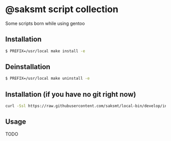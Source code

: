 # @saksmt script collection

Some scripts born while using gentoo

## Installation

```bash
$ PREFIX=/usr/local make install -e
```

## Deinstallation

```bash
$ PREFIX=/usr/local make uninstall -e
```

## Installation (if you have no git right now)

```bash
curl -Ssl https://raw.githubusercontent.com/saksmt/local-bin/develop/install-no-git.sh | sh -s /usr/local
```

## Usage

TODO
